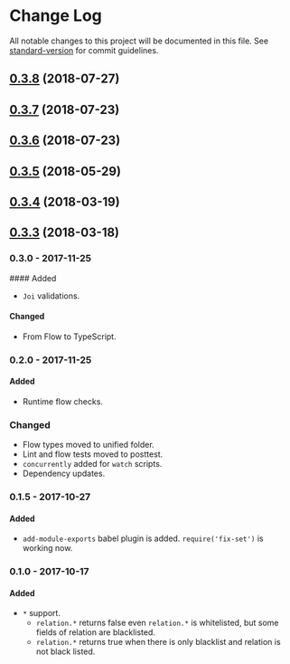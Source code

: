 # Change Log

All notable changes to this project will be documented in this file. See [standard-version](https://github.com/conventional-changelog/standard-version) for commit guidelines.

<a name="0.3.8"></a>

## [0.3.8](https://github.com/ozum/allowed-fields/compare/v0.3.7...v0.3.8) (2018-07-27)

<a name="0.3.7"></a>

## [0.3.7](https://github.com/ozum/allowed-fields/compare/v0.3.6...v0.3.7) (2018-07-23)

<a name="0.3.6"></a>

## [0.3.6](https://github.com/ozum/allowed-fields/compare/v0.3.5...v0.3.6) (2018-07-23)

<a name="0.3.5"></a>

## [0.3.5](https://github.com/ozum/allowed-fields/compare/v0.3.4...v0.3.5) (2018-05-29)

<a name="0.3.4"></a>

## [0.3.4](https://github.com/ozum/allowed-fields/compare/v0.3.3...v0.3.4) (2018-03-19)

<a name="0.3.3"></a>

## [0.3.3](https://github.com/ozum/allowed-fields/compare/v0.3.2...v0.3.3) (2018-03-18)

<!-- Titles: Added, Changed, Deprecated, Removed, Fixed, Security -->

### 0.3.0 - 2017-11-25

#### Added

- `Joi` validations.

#### Changed

- From Flow to TypeScript.

### 0.2.0 - 2017-11-25

#### Added

- Runtime flow checks.

### Changed

- Flow types moved to unified folder.
- Lint and flow tests moved to posttest.
- `concurrently` added for `watch` scripts.
- Dependency updates.

### 0.1.5 - 2017-10-27

#### Added

- `add-module-exports` babel plugin is added. `require('fix-set')` is working now.

### 0.1.0 - 2017-10-17

#### Added

- `*` support.
  - `relation.*` returns false even `relation.*` is whitelisted, but some fields of relation are blacklisted.
  - `relation.*` returns true when there is only blacklist and relation is not black listed.
